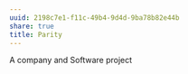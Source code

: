 ```yaml
---
uuid: 2198c7e1-f11c-49b4-9d4d-9ba78b82e44b
share: true
title: Parity
---
```

A company and Software project